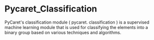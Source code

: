 # Pycaret_Classification
PyCaret's classification module ( pycaret. classification ) is a supervised machine learning module that is used for classifying the elements into a binary group based on various techniques and algorithms.
